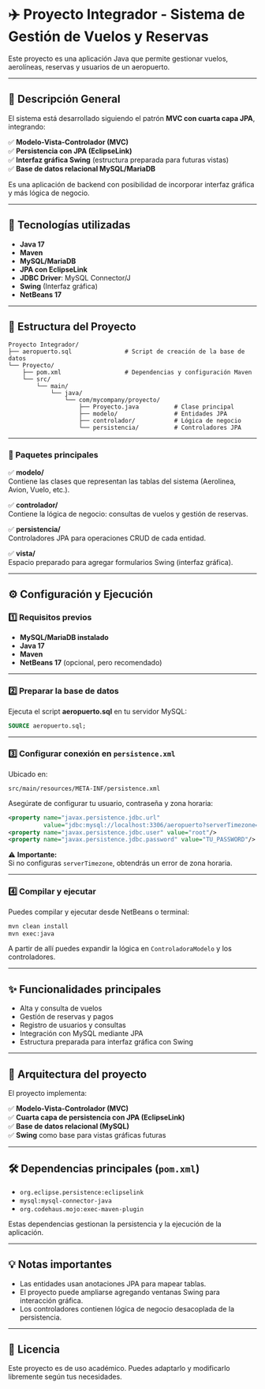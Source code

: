 # ✈️ Proyecto Integrador - Sistema de Gestión de Vuelos y Reservas

Este proyecto es una aplicación Java que permite gestionar vuelos, aerolíneas, reservas y usuarios de un aeropuerto.

---

## 🧩 Descripción General

El sistema está desarrollado siguiendo el patrón **MVC con cuarta capa JPA**, integrando:

✅ **Modelo-Vista-Controlador (MVC)**  
✅ **Persistencia con JPA (EclipseLink)**  
✅ **Interfaz gráfica Swing** (estructura preparada para futuras vistas)  
✅ **Base de datos relacional MySQL/MariaDB**

Es una aplicación de backend con posibilidad de incorporar interfaz gráfica y más lógica de negocio.

---

## 🚀 Tecnologías utilizadas

- **Java 17**
- **Maven**
- **MySQL/MariaDB**
- **JPA con EclipseLink**
- **JDBC Driver**: MySQL Connector/J
- **Swing** (Interfaz gráfica)
- **NetBeans 17**

---

## 📂 Estructura del Proyecto

```
Proyecto Integrador/
├── aeropuerto.sql               # Script de creación de la base de datos
└── Proyecto/
    ├── pom.xml                  # Dependencias y configuración Maven
    └── src/
        └── main/
            └── java/
                └── com/mycompany/proyecto/
                    ├── Proyecto.java          # Clase principal
                    ├── modelo/                # Entidades JPA
                    ├── controlador/           # Lógica de negocio
                    └── persistencia/          # Controladores JPA
```

---

### 🔹 Paquetes principales

✅ **modelo/**  
Contiene las clases que representan las tablas del sistema (Aerolinea, Avion, Vuelo, etc.).

✅ **controlador/**  
Contiene la lógica de negocio: consultas de vuelos y gestión de reservas.

✅ **persistencia/**  
Controladores JPA para operaciones CRUD de cada entidad.

✅ **vista/**  
Espacio preparado para agregar formularios Swing (interfaz gráfica).

---

## ⚙️ Configuración y Ejecución

### 1️⃣ Requisitos previos

- **MySQL/MariaDB instalado**
- **Java 17**
- **Maven**
- **NetBeans 17** (opcional, pero recomendado)

---

### 2️⃣ Preparar la base de datos

Ejecuta el script **aeropuerto.sql** en tu servidor MySQL:

```sql
SOURCE aeropuerto.sql;
```

---

### 3️⃣ Configurar conexión en `persistence.xml`

Ubicado en:

```
src/main/resources/META-INF/persistence.xml
```

Asegúrate de configurar tu usuario, contraseña y zona horaria:

```xml
<property name="javax.persistence.jdbc.url" 
          value="jdbc:mysql://localhost:3306/aeropuerto?serverTimezone=America/Argentina/Buenos_Aires"/>
<property name="javax.persistence.jdbc.user" value="root"/>
<property name="javax.persistence.jdbc.password" value="TU_PASSWORD"/>
```

⚠️ **Importante:**  
Si no configuras `serverTimezone`, obtendrás un error de zona horaria.

---

### 4️⃣ Compilar y ejecutar

Puedes compilar y ejecutar desde NetBeans o terminal:

```bash
mvn clean install
mvn exec:java
```

A partir de allí puedes expandir la lógica en `ControladoraModelo` y los controladores.

---

## ✨ Funcionalidades principales

- Alta y consulta de vuelos
- Gestión de reservas y pagos
- Registro de usuarios y consultas
- Integración con MySQL mediante JPA
- Estructura preparada para interfaz gráfica con Swing

---

## 🧩 Arquitectura del proyecto

El proyecto implementa:

✅ **Modelo-Vista-Controlador (MVC)**  
✅ **Cuarta capa de persistencia con JPA (EclipseLink)**  
✅ **Base de datos relacional (MySQL)**  
✅ **Swing** como base para vistas gráficas futuras

---

## 🛠️ Dependencias principales (`pom.xml`)

- `org.eclipse.persistence:eclipselink`
- `mysql:mysql-connector-java`
- `org.codehaus.mojo:exec-maven-plugin`

Estas dependencias gestionan la persistencia y la ejecución de la aplicación.

---

## 💡 Notas importantes

- Las entidades usan anotaciones JPA para mapear tablas.
- El proyecto puede ampliarse agregando ventanas Swing para interacción gráfica.
- Los controladores contienen lógica de negocio desacoplada de la persistencia.

---

## 📄 Licencia

Este proyecto es de uso académico. Puedes adaptarlo y modificarlo libremente según tus necesidades.
